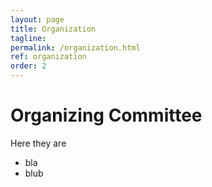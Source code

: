 ```yaml
---
layout: page
title: Organization
tagline: 
permalink: /organization.html
ref: organization
order: 2
---
```


# Organizing Committee

Here they are

* bla
* blub